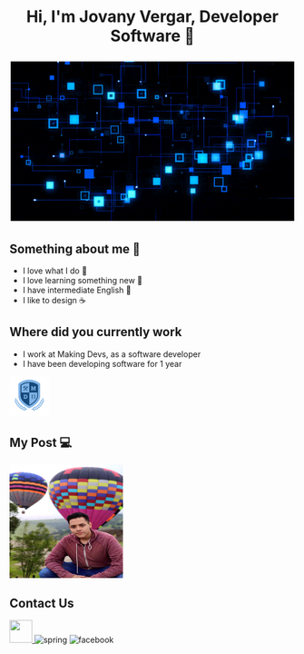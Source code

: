 <h1 align="center">Hi, I'm Jovany Vergar, Developer Software 👾

<img alt="" src="assets/code.gif"> </img></h1>

<h2>Something about me 🐉</h2>

- I love what I do 🚀
- I love learning something new 💫
- I have intermediate English 📝
- I like to design ☕

<h2>Where did you currently work</h2>

- I work at Making Devs, as a software developer
- I have been developing software for 1 year

<a href="https://www.makingdevs.com/">
  <img src="assets/logoMD.png" alt="spring" width="70" height="70" style="max-width: 100%;">
</a>

<br>
<h2>My Post 💻</h2>

<a href="https://jovany-vergara.github.io/">
  <img src="assets/yo.jpeg" alt="spring" width="200" height="200" style="max-width: 100%;">
</a>

<h2>Contact Us</h2>
<a href="https://mx.linkedin.com/in/diego-jovany-vergara-maga%C3%B1a-858073222?trk=people-guest_people_search-card">
  <img src="https://camo.githubusercontent.com/e591fde37567a32e51fb1b98924f4df8e45199dca985500749e2a9938fa3e322/68747470733a2f2f7777772e766563746f726c6f676f2e7a6f6e652f6c6f
  676f732f6c696e6b6564696e2f6c696e6b6564696e2d69636f6e2e737667" width="40" height="40" 
  style="max-width: 100%;">
</a>
<img src="https://camo.githubusercontent.com/1ecefd7615ee8f56d889b13a5b7212fa093191441269cf4f2db485b1f80ea256/68747470733a2f2f7777772e766563746f
726c6f676f2e7a6f6e652f6c6f676f732f66616365626f6f6b2f66616365626f6f6b2d69636f6e2e737667" alt="spring" width="40" height="40" 
data-canonical-src="https://www.facebook.com/diegojovany.vergara" style="max-width: 100%;">


<img src="https://camo.githubusercontent.com/1ecefd7615ee8f56d889b13a5b7212fa093191441269cf4f2db485b1f80ea256/68747470733a2f2f7777772e766563746f726c6f676f2e7a6f6e652f6c6f676f732f66616365626f6f6b2f66616365626f6f6b2d69636f6e2e737667" alt="facebook" width="40" height="40" data-canonical-src="https://www.vectorlogo.zone/logos/facebook/facebook-icon.svg" style="max-width: 100%;">
